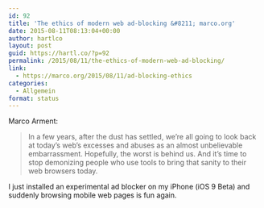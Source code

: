 ```yaml
---
id: 92
title: 'The ethics of modern web ad-blocking &#8211; marco.org'
date: 2015-08-11T08:13:04+00:00
author: hartlco
layout: post
guid: https://hartl.co/?p=92
permalink: /2015/08/11/the-ethics-of-modern-web-ad-blocking/
link:
  - https://marco.org/2015/08/11/ad-blocking-ethics
categories:
  - Allgemein
format: status
---
```

Marco Arment:

> In a few years, after the dust has settled, we’re all going to look back at today’s web’s excesses and abuses as an almost unbelievable embarrassment. Hopefully, the worst is behind us. And it’s time to stop demonizing people who use tools to bring that sanity to their web browsers today. 

I just installed an experimental ad blocker on my iPhone (iOS 9 Beta) and suddenly browsing mobile web pages is fun again.